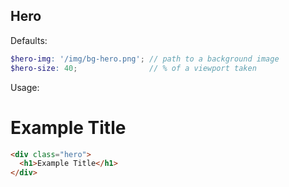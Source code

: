 
## Hero

Defaults:

```scss
$hero-img: '/img/bg-hero.png'; // path to a background image
$hero-size: 40;                // % of a viewport taken
```

Usage:

<div class="example">
  <div class="hero">
    <h1>Example Title</h1>
  </div>
</div>

```html
<div class="hero">
  <h1>Example Title</h1>
</div>
```
